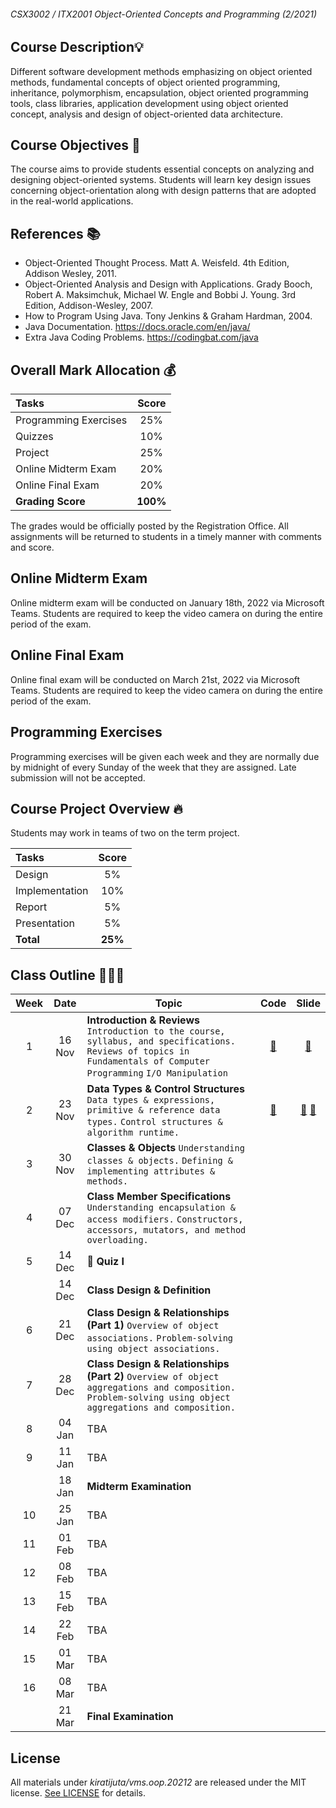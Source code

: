 ###### CSX3002 / ITX2001 Object-Oriented Concepts and Programming (2/2021)

## Course Description💡
Different software development methods emphasizing on object oriented methods, fundamental concepts of object oriented programming, inheritance, polymorphism, encapsulation, object oriented programming tools, class libraries, application development using object oriented concept, analysis and design of object-oriented data architecture.

## Course Objectives 🚩
The course aims to provide students essential concepts on analyzing and designing object-oriented systems. Students will learn key design issues concerning object-orientation along with design patterns that are adopted in the real-world applications.

## References 📚
- Object-Oriented Thought Process. Matt A. Weisfeld. 4th Edition, Addison Wesley, 2011.
- Object-Oriented Analysis and Design with Applications. Grady Booch, Robert A. Maksimchuk, Michael W. Engle and Bobbi J. Young. 3rd Edition, Addison-Wesley, 2007.
- How to Program Using Java. Tony Jenkins & Graham Hardman, 2004.
- Java Documentation. https://docs.oracle.com/en/java/
- Extra Java Coding Problems. https://codingbat.com/java

## Overall Mark Allocation 💰

| Tasks | Score |
| :--- | :---: | 
| Programming Exercises  | 25% | 
| Quizzes | 10% |
| Project | 25% |
| Online Midterm Exam | 20% |
| Online Final Exam | 20% |
| **Grading Score** | **100%** |

The grades would be officially posted by the Registration Office. All assignments will be returned to students in a timely manner with comments and score.

## Online Midterm Exam
Online midterm exam will be conducted on January 18th, 2022 via Microsoft Teams. Students are required to keep the video camera on during the entire period of the exam.

## Online Final Exam
Online final exam will be conducted on March 21st, 2022 via Microsoft Teams. Students are required to keep the video camera on during the entire period of the exam.

## Programming Exercises
Programming exercises will be given each week and they are normally due by midnight of every Sunday of the week that they are assigned. Late submission will not be accepted.

## Course Project Overview 🔥
Students may work in teams of two on the term project.

| Tasks | Score |
| :--- | :---: | 
| Design | 5% |
| Implementation | 10% | 
| Report | 5% |
| Presentation | 5% |
| **Total** | **25%** |

## Class Outline 🧑🏻‍🏫

| Week | Date | Topic | Code | Slide |
| :---: | :-----: | --- | :---: | :---: | 
| 1 | 16 Nov | **Introduction & Reviews** `Introduction to the course, syllabus, and specifications.` `Reviews of topics in Fundamentals of Computer Programming` `I/O Manipulation` | [📂](https://github.com/Kiratijuta/vms.oop.20212/tree/main/src/class1) | [📑](https://github.com/Kiratijuta/vms.oop.20212/blob/main/slides/01a-Java-Basics.pdf) |
| 2 | 23 Nov | **Data Types & Control Structures** `Data types & expressions, primitive & reference data types.` `Control structures & algorithm runtime.` | [📂](https://github.com/Kiratijuta/vms.oop.20212/tree/main/src/class2) | [📑](https://github.com/Kiratijuta/vms.oop.20212/blob/main/slides/02a-Character-and-String-Processing.pdf) [📑](https://github.com/Kiratijuta/vms.oop.20212/blob/main/slides/02b-Modular-Programming.pdf) |
| 3 | 30 Nov | **Classes & Objects** `Understanding classes & objects.` `Defining & implementing attributes & methods.` |
| 4 | 07 Dec | **Class Member Specifications** `Understanding encapsulation & access modifiers.` `Constructors, accessors, mutators, and method overloading.` |
| 5 | 14 Dec | **🚨 Quiz I** |
|   | 14 Dec | **Class Design & Definition** |
| 6 | 21 Dec | **Class Design & Relationships (Part 1)** `Overview of object associations.` `Problem-solving using object associations.` |
| 7 | 28 Dec | **Class Design & Relationships (Part 2)** `Overview of object aggregations and composition.` `Problem-solving using object aggregations and composition.` |
| 8 | 04 Jan | TBA | 
| 9 | 11 Jan | TBA |
|   | 18 Jan | **Midterm Examination** |
| 10 | 25 Jan | TBA |
| 11 | 01 Feb | TBA |
| 12 | 08 Feb | TBA |
| 13 | 15 Feb | TBA |
| 14 | 22 Feb | TBA |
| 15 | 01 Mar | TBA |
| 16 | 08 Mar | TBA |
|    | 21 Mar | **Final Examination** |


## License

All materials under *kiratijuta/vms.oop.20212* are released under the MIT license. [See LICENSE](https://github.com/Kiratijuta/vms.oop.20212/blob/main/LICENSE) for details.
